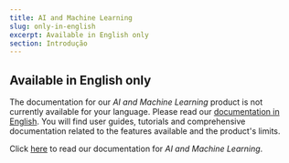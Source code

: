 ```yaml
---
title: AI and Machine Learning
slug: only-in-english
excerpt: Available in English only
section: Introdução
---
```


## Available in English only

The documentation for our *AI and Machine Learning* product is not currently available for your language. Please read our [documentation in English](https://docs.ovh.com/gb/en/publiccloud/ai/). You will find user guides, tutorials and comprehensive documentation related to the features available and the product's limits.

Click [here](https://docs.ovh.com/gb/en/publiccloud/ai/) to read our documentation for *AI and Machine Learning*.
